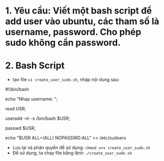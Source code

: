 # 1. Yêu cầu: Viết một bash script để add user vào ubuntu, các tham số là username, password. Cho phép sudo không cần password.
# 2. Bash Script
- tạo file `vi create_user_sudo.sh`, nhập nội dung sau:

#!/bin/bash

echo "Nhap username: ";

read USR;

useradd -m -s /bin/bash $USR;

passwd $USR;

echo "$USR ALL=(ALL) NOPASSWD:ALL" >> /etc/sudoers




- Lưu lại và phân quyền để sử dụng: `chmod u+x create_user_sudo.sh`
- Để sử dụng, ta chạy file bằng lệnh `./create_user_sudo.sh`

